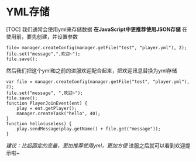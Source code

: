 # YML存储
[TOC]
我们通常会使用yml来存储数据
**在JavaScript中更推荐使用JSON存储**
在使用前，要先创建，并设置参数
~~~
file= manager.createConfig(manager.getFile("test", "player.yml"), 2);
file.set("message",",欢迎~");
file.save();
~~~
然后我们把这个yml和之前的进服欢迎配合起来，把欢迎讯息替换为yml存储
~~~
var file = manager.createConfig(manager.getFile("test", "player.yml"), 2);
file.set("message", ",欢迎~");
file.save();
function PlayerJoinEvent(ent) {
    play = ent.getPlayer();
    manager.createTask("hello", 40);
}
function hello(useless) {
    play.sendMessage(play.getName() + file.get("message"));
}
~~~
*建议：比起固定的变量，更加推荐使用yml，更加方便*
进服之后就可以看到欢迎提示啦~